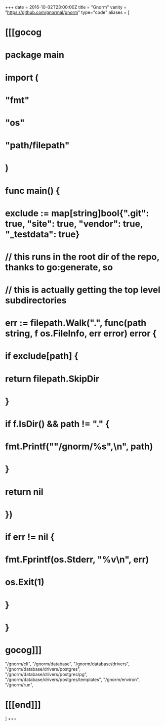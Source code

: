 +++
date = 2016-10-02T23:00:00Z
title = "Gnorm"
vanity = "https://github.com/gnormal/gnorm"
type="code"
aliases = [
# [[[gocog
# package main
# 
# import (
# 	"fmt"
# 	"os"
# 	"path/filepath"
# )
# 
# func main() {
# 	exclude := map[string]bool{".git": true, "site": true, "vendor": true, "_testdata": true}
# 	// this runs in the root dir of the repo, thanks to go:generate, so
# 	// this is actually getting the top level subdirectories
# 	err := filepath.Walk(".", func(path string, f os.FileInfo, err error) error {
# 		if exclude[path] {
# 			return filepath.SkipDir
# 		}
# 		if f.IsDir() && path != "." {
# 			fmt.Printf("\"/gnorm/%s\",\n", path)
# 		}
# 		return nil
# 	})
# 	if err != nil {
# 		fmt.Fprintf(os.Stderr, "%v\n", err)
# 		os.Exit(1)
# 	}
# }
# gocog]]]
"/gnorm/cli",
"/gnorm/database",
"/gnorm/database/drivers",
"/gnorm/database/drivers/postgres",
"/gnorm/database/drivers/postgres/pg",
"/gnorm/database/drivers/postgres/templates",
"/gnorm/environ",
"/gnorm/run",
# [[[end]]]
]
+++
